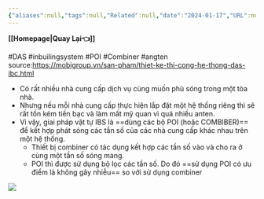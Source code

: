 ```yaml
---
{"aliases":null,"tags":null,"Related":null,"date":"2024-01-17","URL":null,"Author":null,"dg-publish":true,"image":null,"permalink":"/ELV/Hệ thống kích sóng tòa nhà/Bộ POI và Combiner/","dgPassFrontmatter":true,"noteIcon":"2","created":"2024-01-17T10:58:34.216+07:00","updated":"2024-01-17T11:35:32.000+07:00"}
---
```


**[[Homepage\|Quay Lại👈]]**

#DAS #inbuilingsystem #POI #Combiner #angten 
source:https://mobigroup.vn/san-pham/thiet-ke-thi-cong-he-thong-das-ibc.html
- Có rất nhiều nhà cung cấp dịch vụ cùng muốn phủ sóng trong một tòa nhà.
- Nhưng nếu mỗi nhà cung cấp thực hiện lắp đặt một hệ thống riêng thì sẽ rất tốn kém tiền bạc và làm mất mỹ quan vì quá nhiều anten.
- Vì vậy, giai pháp vật tự IBS là ==dùng các bộ POI (hoặc COMBIBER)== để kết hợp phát sóng các tần số của các nhà cung cấp khác nhau trên một hệ thống.
	- Thiết bị combiner có tác dụng kết hợp các tần số vào và cho ra ở cùng một tần số sóng mang.
	- POI thì được sử dụng bộ lọc các tần số. Do đó ==sử dụng POI có ưu điểm là không gây nhiễu== so với sử dụng combiner

![](https://i.imgur.com/Y6qQWrx.png)


